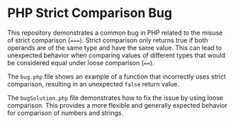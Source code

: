 # PHP Strict Comparison Bug

This repository demonstrates a common bug in PHP related to the misuse of strict comparison (`===`). Strict comparison only returns true if both operands are of the same type and have the same value. This can lead to unexpected behavior when comparing values of different types that would be considered equal under loose comparison (`==`).

The `bug.php` file shows an example of a function that incorrectly uses strict comparison, resulting in an unexpected `false` return value.

The `bugSolution.php` file demonstrates how to fix the issue by using loose comparison.  This provides a more flexible and generally expected behavior for comparison of numbers and strings.